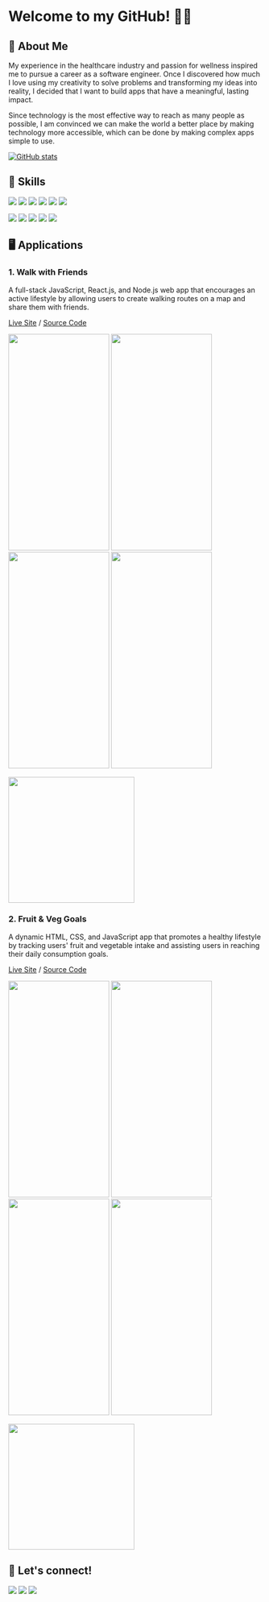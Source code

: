 # Welcome to my GitHub! 👋😄

## 💁‍ About Me
My experience in the healthcare industry and passion for wellness inspired me to pursue a career as a software engineer. Once I discovered how much I love using my creativity to solve problems and transforming my ideas into reality, I decided that I want to build apps that have a meaningful, lasting impact.

Since technology is the most effective way to reach as many people as possible, I am convinced we can make the world a better place by making technology more accessible, which can be done by making complex apps simple to use.

[![GitHub stats](https://github-readme-stats.vercel.app/api?username=angelsleung&hide=stars,contribs&show_icons=true&theme=buefy)](https://github.com/anuraghazra/github-readme-stats)

## 🚀 Skills
<a href="https://github.com/angelsleung"><img src="https://img.shields.io/badge/JavaScript-F7DF1E?style=for-the-badge&logo=javascript&logoColor=black" /></a> <a href="https://github.com/angelsleung"><img src="https://img.shields.io/badge/CSS3-1572B6?style=for-the-badge&logo=css3&logoColor=white" /></a> <a href="https://github.com/angelsleung"><img src="https://img.shields.io/badge/HTML5-E34F26?style=for-the-badge&logo=html5&logoColor=white" /></a> <a href="https://github.com/angelsleung"><img src="https://img.shields.io/badge/React-20232A?style=for-the-badge&logo=react&logoColor=61DAFB" /></a> <a href="https://github.com/angelsleung"><img src="https://img.shields.io/badge/Node.js-43853D?style=for-the-badge&logo=node.js&logoColor=white" /></a> <a href="https://github.com/angelsleung"><img src="https://img.shields.io/badge/Express.js-404D59?style=for-the-badge&logo=express&logoColor=white" /></a>

<a href="https://github.com/angelsleung"><img src="https://img.shields.io/badge/PostgreSQL-316192?style=for-the-badge&logo=postgresql&logoColor=white" /></a> <a href="https://github.com/angelsleung"><img src="https://img.shields.io/badge/Git-F05032?style=for-the-badge&logo=git&logoColor=white" /></a> <a href="https://github.com/angelsleung"><img src="https://img.shields.io/badge/GitHub-100000?style=for-the-badge&logo=github&logoColor=white" /></a> <a href="https://github.com/angelsleung"><img src="https://img.shields.io/badge/Visual_Studio_Code-0078D4?style=for-the-badge&logo=visual%20studio%20code&logoColor=white" /></a> <a href="https://github.com/angelsleung"><img src="https://img.shields.io/badge/npm-CB3837?style=for-the-badge&logo=npm&logoColor=white" /></a>
  

## 🖥️ Applications

### 1. Walk with Friends

A full-stack JavaScript, React.js, and Node.js web app that encourages an active lifestyle by allowing users to create walking routes on a map and share them with friends.

[Live Site](http://walk-with-friends-app.herokuapp.com) / [Source Code](https://github.com/angelsleung/walk-with-friends)

<img src="https://user-images.githubusercontent.com/65578254/116647850-70beaa00-a930-11eb-904a-6d70c093ee9e.png" width="200px" height="430px"> <img src="https://user-images.githubusercontent.com/65578254/116647860-75835e00-a930-11eb-8ad4-87c6ae23f7a1.png" width="200px" height="430px"> <img src="https://user-images.githubusercontent.com/65578254/116647866-77e5b800-a930-11eb-9033-94bd1654223c.png" width="200px" height="430px"> <img src="https://user-images.githubusercontent.com/65578254/116647868-7a481200-a930-11eb-8802-0478590d12a6.png" width="200px" height="430px">

<img src="https://user-images.githubusercontent.com/65578254/116649153-90a39d00-a933-11eb-9550-bdfe861e9635.gif" width="250px">

### 2. Fruit & Veg Goals
A dynamic HTML, CSS, and JavaScript app that promotes a healthy lifestyle by tracking users' fruit and vegetable intake and assisting users in reaching their daily consumption goals.

[Live Site](https://angelsleung.github.io/fruit-and-veg-goals) / [Source Code](https://github.com/angelsleung/fruit-and-veg-goals)

<img src="https://user-images.githubusercontent.com/65578254/116644404-1ae60400-a928-11eb-8d08-0caec2d0a701.png" width="200px" height="430px"> <img src="https://user-images.githubusercontent.com/65578254/116644422-29342000-a928-11eb-8615-ed265baab773.png" width="200px" height="430px"> <img src="https://user-images.githubusercontent.com/65578254/116644459-41a43a80-a928-11eb-868b-50c8465d6858.png" width="200px" height="430px"> <img src="https://user-images.githubusercontent.com/65578254/116644493-5f719f80-a928-11eb-9d73-24615f950a4b.png" width="200px" height="430px">

<img src="https://user-images.githubusercontent.com/65578254/116644032-2c7adc00-a927-11eb-9143-5a0aa5f42c65.gif" width="250px">

## 📱 Let's connect!
<a href="https://www.linkedin.com/in/angelsleung/"><img src="https://img.shields.io/badge/LinkedIn-0077B5?style=for-the-badge&logo=linkedin&logoColor=white" /></a> <a href="mailto:asleung8@uw.edu/"><img src="https://img.shields.io/badge/Email-D14836?style=for-the-badge&logo=gmail&logoColor=white" /></a> <a href="https://drive.google.com/file/d/1vyTYavRzYYya6aKYxeiDM3KNL2iy3AlI/view?usp=sharing"><img src="https://img.shields.io/badge/Resume-4285F4?style=for-the-badge&logo=google-drive&logoColor=white" /></a>
<!--
**angelsleung/angelsleung** is a ✨ _special_ ✨ repository because its `README.md` (this file) appears on your GitHub profile.



Here are some ideas to get you started:

- 🔭 I’m currently working on ...
- 🌱 I’m currently learning ...
- 👯 I’m looking to collaborate on ...
- 🤔 I’m looking for help with ...
- 💬 Ask me about ...
- 📫 How to reach me: ...
- 😄 Pronouns: ...
- ⚡ Fun fact: ...
-->
